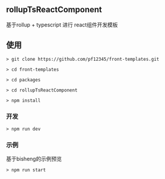 ## rollupTsReactComponent

基于rollup + typescript 进行 react组件开发模板

## 使用

```
> git clone https://github.com/pf12345/front-templates.git

> cd front-templates

> cd packages

> cd rollupTsReactComponent

> npm install
```

### 开发
```
> npm run dev
```

### 示例

基于bisheng的示例预览

```
> npm run start
```